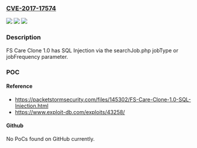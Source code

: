 ### [CVE-2017-17574](https://cve.mitre.org/cgi-bin/cvename.cgi?name=CVE-2017-17574)
![](https://img.shields.io/static/v1?label=Product&message=n%2Fa&color=blue)
![](https://img.shields.io/static/v1?label=Version&message=n%2Fa&color=blue)
![](https://img.shields.io/static/v1?label=Vulnerability&message=n%2Fa&color=brighgreen)

### Description

FS Care Clone 1.0 has SQL Injection via the searchJob.php jobType or jobFrequency parameter.

### POC

#### Reference
- https://packetstormsecurity.com/files/145302/FS-Care-Clone-1.0-SQL-Injection.html
- https://www.exploit-db.com/exploits/43258/

#### Github
No PoCs found on GitHub currently.

